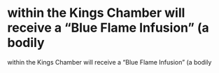 # within the Kings Chamber will receive a “Blue Flame Infusion” (a bodily

within the Kings Chamber will receive a “Blue Flame Infusion” (a bodily
